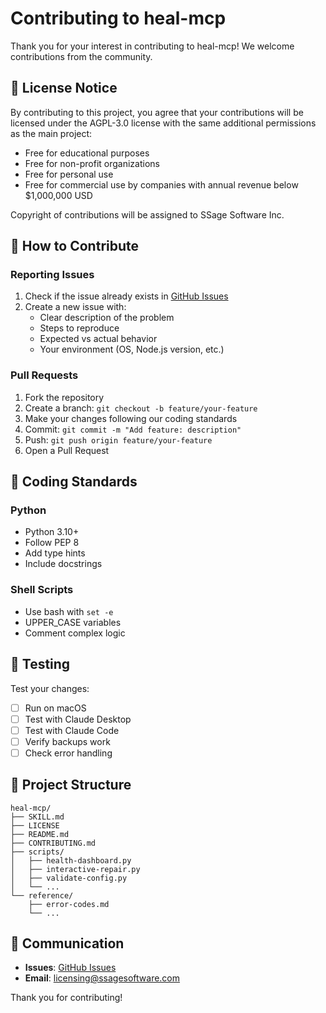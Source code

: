 # Contributing to heal-mcp

Thank you for your interest in contributing to heal-mcp! We welcome contributions from the community.

## 📜 License Notice

By contributing to this project, you agree that your contributions will be licensed under the AGPL-3.0 license with the same additional permissions as the main project:

- Free for educational purposes
- Free for non-profit organizations  
- Free for personal use
- Free for commercial use by companies with annual revenue below $1,000,000 USD

Copyright of contributions will be assigned to SSage Software Inc.

## 🤝 How to Contribute

### Reporting Issues

1. Check if the issue already exists in [GitHub Issues](https://github.com/ailevelup-ai/heal-mcp/issues)
2. Create a new issue with:
   - Clear description of the problem
   - Steps to reproduce
   - Expected vs actual behavior
   - Your environment (OS, Node.js version, etc.)

### Pull Requests

1. Fork the repository
2. Create a branch: `git checkout -b feature/your-feature`
3. Make your changes following our coding standards
4. Commit: `git commit -m "Add feature: description"`
5. Push: `git push origin feature/your-feature`
6. Open a Pull Request

## 🎨 Coding Standards

### Python

- Python 3.10+
- Follow PEP 8
- Add type hints
- Include docstrings

### Shell Scripts

- Use bash with `set -e`
- UPPER_CASE variables
- Comment complex logic

## 🧪 Testing

Test your changes:
- [ ] Run on macOS
- [ ] Test with Claude Desktop
- [ ] Test with Claude Code
- [ ] Verify backups work
- [ ] Check error handling

## 📁 Project Structure

```
heal-mcp/
├── SKILL.md
├── LICENSE
├── README.md
├── CONTRIBUTING.md
├── scripts/
│   ├── health-dashboard.py
│   ├── interactive-repair.py
│   ├── validate-config.py
│   └── ...
└── reference/
    ├── error-codes.md
    └── ...
```

## 💬 Communication

- **Issues**: [GitHub Issues](https://github.com/ailevelup-ai/heal-mcp/issues)
- **Email**: licensing@ssagesoftware.com

Thank you for contributing!
